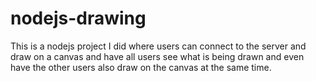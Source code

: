 # nodejs-drawing
This is a nodejs project I did where users can connect to the server and draw on a canvas and have all users see 
what is being drawn and even have the other users also draw on the canvas at the same time.
